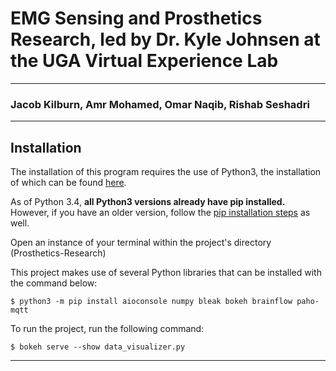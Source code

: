 # EMG Sensing and Prosthetics Research, led by Dr. Kyle Johnsen at the UGA Virtual Experience Lab
-----------------------------------------------------------
### Jacob Kilburn, Amr Mohamed, Omar Naqib, Rishab Seshadri
___________________________________________________________

## Installation

The installation of this program requires the use of Python3, the installation of which
can be found [here](https://realpython.com/installing-python/#how-to-install-python-on-windows).

As of Python 3.4, __all Python3 versions already have pip installed.__ However, if you have
an older version, follow the [pip installation steps](https://pip.pypa.io/en/stable/installation/) as well.

Open an instance of your terminal within the project's directory (Prosthetics-Research)

This project makes use of several Python libraries that can be installed with the command below:

`$ python3 -m pip install aioconsole numpy bleak bokeh brainflow paho-mqtt`

To run the project, run the following command:

`$ bokeh serve --show data_visualizer.py`

___________________________________________________________